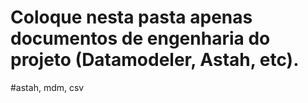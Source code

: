 # Coloque nesta pasta apenas documentos de engenharia do projeto (Datamodeler, Astah, etc).
#astah, mdm, csv

